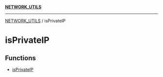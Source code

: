 [**NETWORK_UTILS**](../README.md)

***

[NETWORK_UTILS](../README.md) / isPrivateIP

# isPrivateIP

## Functions

- [isPrivateIP](functions/isPrivateIP.md)
